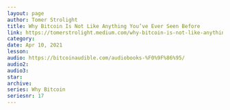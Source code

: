 ```yaml
---
layout: page
author: Tomer Strolight
title: Why Bitcoin Is Not Like Anything You’ve Ever Seen Before
link: https://tomerstrolight.medium.com/why-bitcoin-is-not-like-anything-youve-ever-seen-before-9a7e09b5cc0f
category: 
date: Apr 10, 2021
lesson: 
audio: https://bitcoinaudible.com/audiobooks-%F0%9F%86%95/
audio2: 
audio3: 
star: 
archive: 
series: Why Bitcoin
seriesnr: 17
---
```

